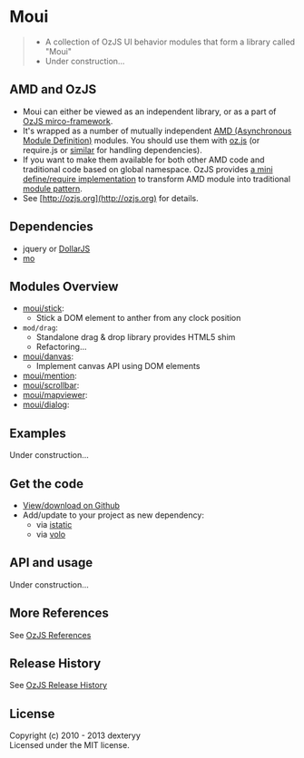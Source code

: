 <!---
layout: intro
title: Moui 
-->

# Moui

> * A collection of OzJS UI behavior modules that form a library called "Moui"
> * Under construction...

## AMD and OzJS

* Moui can either be viewed as an independent library, or as a part of [OzJS mirco-framework](http://ozjs.org/#framework).
* It's wrapped as a number of mutually independent [AMD (Asynchronous Module Definition)](https://github.com/amdjs/amdjs-api/wiki/AMD) modules. You should use them with [oz.js](http://ozjs.org/#start) (or require.js or [similar](http://wiki.commonjs.org/wiki/Implementations) for handling dependencies). 
* If you want to make them available for both other AMD code and traditional code based on global namespace. OzJS provides [a mini define/require implementation](http://ozjs.org/examples/adapter/) to transform AMD module into traditional [module pattern](http://www.adequatelygood.com/2010/3/JavaScript-Module-Pattern-In-Depth).
* See [http://ozjs.org](http://ozjs.org) for details.

## Dependencies

* jquery or [DollarJS](https://github.com/dexteryy/DollarJS)
* [mo](https://github.com/dexteryy/mo)

## Modules Overview

* [moui/stick](https://github.com/dexteryy/moui/blob/master/stick.js): 
    * Stick a DOM element to anther from any clock position 
* `mod/drag`: 
    * Standalone drag & drop library provides HTML5 shim 
    * Refactoring...
* [moui/danvas](https://github.com/dexteryy/moui/blob/master/danvas.js): 
    * Implement canvas API using DOM elements
* [moui/mention](https://github.com/dexteryy/moui/blob/master/mention.js): 
* [moui/scrollbar](https://github.com/dexteryy/moui/blob/master/scrollbar.js): 
* [moui/mapviewer](https://github.com/dexteryy/moui/blob/master/mapviewer.js): 
* [moui/dialog](https://github.com/dexteryy/moui/blob/master/dialog.js): 

## Examples

Under construction...

## Get the code

* [View/download on Github](https://github.com/dexteryy/moui/blob/master/)
* Add/update to your project as new dependency:
    * via [istatic](https://github.com/mockee/istatic.git)
    * via [volo](https://github.com/volojs/volo)

## API and usage

Under construction...

## More References

See [OzJS References](http://ozjs.org/#ref)

## Release History

See [OzJS Release History](http://ozjs.org/#release)

## License

Copyright (c) 2010 - 2013 dexteryy  
Licensed under the MIT license.


